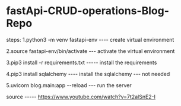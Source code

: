 # fastApi-CRUD-operations-Blog-Repo



steps:
1.python3 -m venv fastapi-env    ---- create virtual environment




2.source fastapi-env/bin/activate    --- activate the virtual environment



3.pip3 install -r requirements.txt   ----- install the requirements



4.pip3 install sqlalchemy   ---- install the sqlalchemy --- not needed



5.uvicorn blog.main:app --reload   --- run the server


source ----- https://www.youtube.com/watch?v=7t2alSnE2-I
